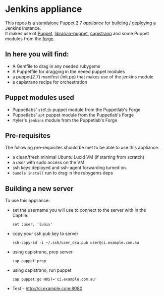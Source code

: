 # Jenkins appliance

This repos is a standalone Puppet 2.7 _appliance_ for building / deploying a Jenkins instance.  
It makes use of [Puppet](http://puppetlabs.com/puppet/puppet-open-source/), [librarian-puppet](http://librarian-puppet.com/), [capistrano](https://github.com/capistrano/capistrano/wiki) and some Puppet modules from the [forge](http://forge.puppetlabs.com/).  

## In here you will find:  

* A Gemfile to drag in any needed rubygems  
* A Puppetfile for dragging in the neeed puppet modules  
* a puppet(2.7) manifest (init.pp) that makes use of the jenkins module  
* a capistrano recipe for orchestration  

## Puppet modules used

* Puppetlabs' `stdlib` puppet module from the Puppetlab's Forge
* Puppetlabs' `apt` puppet module from the Puppetlab's Forge
* rtyler's `jenkins` module from the Puppetlab's Forge

## Pre-requisites

The following pre-requisites should be met to be able to use this appliance.  

* a clean/fresh minimal Ubuntu Lucid VM (if starting from scratch)  
* a *user* with sudo access on the VM
* ssh keys deployed and ssh-agent forwarding turned on.  
* `bundle install` run to drag in the rubygems deps

## Building a new server

To use this appliance:

* set the username you will use to connect to the server with in the Capfile:

    `set :user, 'lunix'`

* copy your ssh pub key to server

    `ssh-copy-id -i ~/.ssh/user_dsa.pub user@ci.example.com.au`

* using capistrano, prep server

    `cap puppet:prep`

* using capistrano, run puppet

    `cap puppet:go HOST='ci.example.com.au'`

* Test - http://ci.example.com:8080
